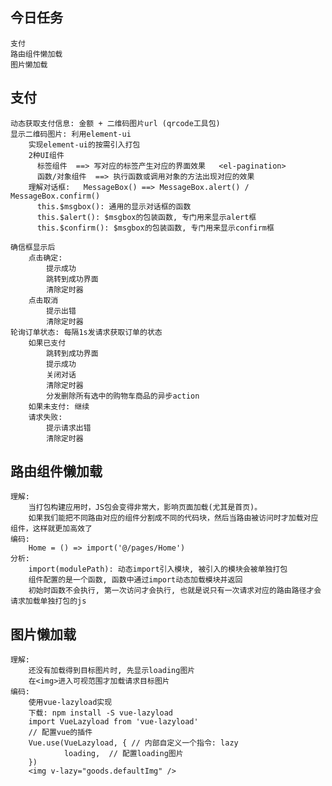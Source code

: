 ## 今日任务
	支付
	路由组件懒加载
	图片懒加载

## 支付
	动态获取支付信息: 金额 + 二维码图片url (qrcode工具包)
	显示二维码图片: 利用element-ui
		实现element-ui的按需引入打包
		2种UI组件
		  标签组件  ==> 写对应的标签产生对应的界面效果   <el-pagination>
		  函数/对象组件  ==> 执行函数或调用对象的方法出现对应的效果
		理解对话框:   MessageBox() ==> MessageBox.alert() / MessageBox.confirm()
		  this.$msgbox(): 通用的显示对话框的函数
		  this.$alert(): $msgbox的包装函数, 专门用来显示alert框
		  this.$confirm(): $msgbox的包装函数, 专门用来显示confirm框
		
	确信框显示后
		点击确定:
			提示成功
			跳转到成功界面
			清除定时器
		点击取消
			提示出错
			清除定时器
	轮询订单状态: 每隔1s发请求获取订单的状态
		如果已支付
			跳转到成功界面
			提示成功
			关闭对话
			清除定时器
			分发删除所有选中的购物车商品的异步action
		如果未支付: 继续
		请求失败: 
			提示请求出错
			清除定时器

## 路由组件懒加载
	理解: 
		当打包构建应用时，JS包会变得非常大，影响页面加载(尤其是首页)。
		如果我们能把不同路由对应的组件分割成不同的代码块，然后当路由被访问时才加载对应组件，这样就更加高效了
	编码: 
		Home = () => import('@/pages/Home')
	分析: 
		import(modulePath): 动态import引入模块, 被引入的模块会被单独打包
		组件配置的是一个函数, 函数中通过import动态加载模块并返回
		初始时函数不会执行, 第一次访问才会执行, 也就是说只有一次请求对应的路由路径才会请求加载单独打包的js

## 图片懒加载
	理解:
		还没有加载得到目标图片时, 先显示loading图片
		在<img>进入可视范围才加载请求目标图片
	编码:
		使用vue-lazyload实现
		下载: npm install -S vue-lazyload
		import VueLazyload from 'vue-lazyload'
		// 配置vue的插件
		Vue.use(VueLazyload, { // 内部自定义一个指令: lazy
				loading,  // 配置loading图片
		})
		<img v-lazy="goods.defaultImg" />